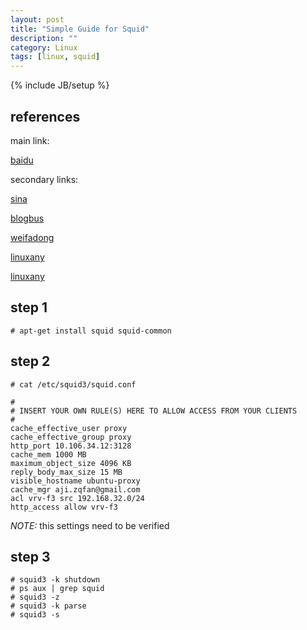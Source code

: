 ```yaml
---
layout: post
title: "Simple Guide for Squid"
description: ""
category: Linux
tags: [linux, squid]
---
```

{% include JB/setup %}
## references
main link:

[baidu](http://hi.baidu.com/wayoca/item/d5075ffc4d0cd6b131c19988)

secondary links:

[sina](http://blog.sina.com.cn/s/blog_5a48dd2d01015tdj.html)

[blogbus](http://linux.blogbus.com/logs/35912092.html)

[weifadong](http://hi.baidu.com/weifadong/item/aefac13f595ac5637c034bbb)

[linuxany](http://www.linuxany.com/archives/1292.html)

[linuxany](http://www.linuxidc.com/Linux/2012-05/59506.htm)

## step 1 
    
    # apt-get install squid squid-common
## step 2

    # cat /etc/squid3/squid.conf

    #
    # INSERT YOUR OWN RULE(S) HERE TO ALLOW ACCESS FROM YOUR CLIENTS
    #
    cache_effective_user proxy
    cache_effective_group proxy
    http_port 10.106.34.12:3128
    cache_mem 1000 MB
    maximum_object_size 4096 KB
    reply_body_max_size 15 MB
    visible_hostname ubuntu-proxy
    cache_mgr aji.zqfan@gmail.com
    acl vrv-f3 src 192.168.32.0/24
    http_access allow vrv-f3

*NOTE:* this settings need to be verified
## step 3

    # squid3 -k shutdown
    # ps aux | grep squid
    # squid3 -z
    # squid3 -k parse
    # squid3 -s
